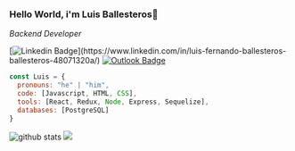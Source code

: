 ### Hello World, i'm Luis Ballesteros👋
*Backend Developer*
<br/>

[![Linkedin Badge](https://img.shields.io/badge/-Luis_Ballesteros-blue?style=flat-square&logo=Linkedin&logoColor=white&link=https://[www.linkedin.com/in/luis-fernando-ballesteros-ballesteros](https://www.linkedin.com/in/luis-fernando-ballesteros-ballesteros-48071320a/))](https://www.linkedin.com/in/luis-fernando-ballesteros-ballesteros-48071320a/)  [![Outlook Badge](https://img.shields.io/badge/-luisballesteros96@outlook.es-c14438?style=flat-square&logo=Outlook&logoColor=white&link=mailto:luisballesteros96@outlook.es)](mailto:luisballesteros96@outlook.es)

```javascript
const Luis = {
  pronouns: "he" | "him",
  code: [Javascript, HTML, CSS],
  tools: [React, Redux, Node, Express, Sequelize],
  databases: [PostgreSQL]
}
```
![github stats](https://github-readme-stats.vercel.app/api?username=LuisBall96&show_icons=true)
<a href="https://github.com/LuisBall96">
  <img src="https://github-readme-stats.vercel.app/api/top-langs/?username=LuisBall96&layout=compact" />
</a>



